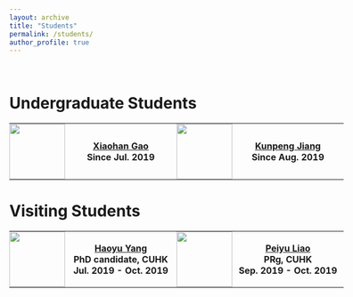 ```yaml
---
layout: archive
title: "Students"
permalink: /students/
author_profile: true
---
```


<br>

Undergraduate Students
======

<table style="undefined;table-layout: fixed; width: 600px; font-weight:normal">
<colgroup>
<col style="width: 100px; text-align:right">
<col style="width: 200px; text-align:left">
<col style="width: 100px; text-align:right">
<col style="width: 200px; text-align:left">
</colgroup>
  <tr>
    <th style="padding: 0;"><img src="http://yibolin.com/images/students/XiaohanGao.jpg" style="width:100px;" /></th>
    <th><a href="">Xiaohan Gao</a><br>Since Jul. 2019</th>
    <th style="padding: 0;"><img src="http://yibolin.com/images/students/KunpengJiang.jpg" style="width:100px;" /></th>
    <th><a href="">Kunpeng Jiang</a><br>Since Aug. 2019</th>
  </tr>
</table>

Visiting Students
======

<table style="undefined;table-layout: fixed; width: 600px; font-weight:normal">
<colgroup>
<col style="width: 100px; text-align:right">
<col style="width: 200px; text-align:left">
<col style="width: 100px; text-align:right">
<col style="width: 200px; text-align:left">
</colgroup>
  <tr>
    <th style="padding: 0;"><img src="http://yibolin.com/images/students/HaoyuYang.jpg" style="width:100px;" /></th>
    <th><a href="https://phdyang007.github.io/">Haoyu Yang</a><br>PhD candidate, CUHK<br>Jul. 2019 - Oct. 2019</th>
    <th style="padding: 0;"><img src="http://yibolin.com/images/students/PeiyuLiao.jpg" style="width:100px;" /></th>
    <th><a href="https://enzoleo.github.io/">Peiyu Liao</a><br>PRg, CUHK<br>Sep. 2019 - Oct. 2019</th>
  </tr>
</table>
